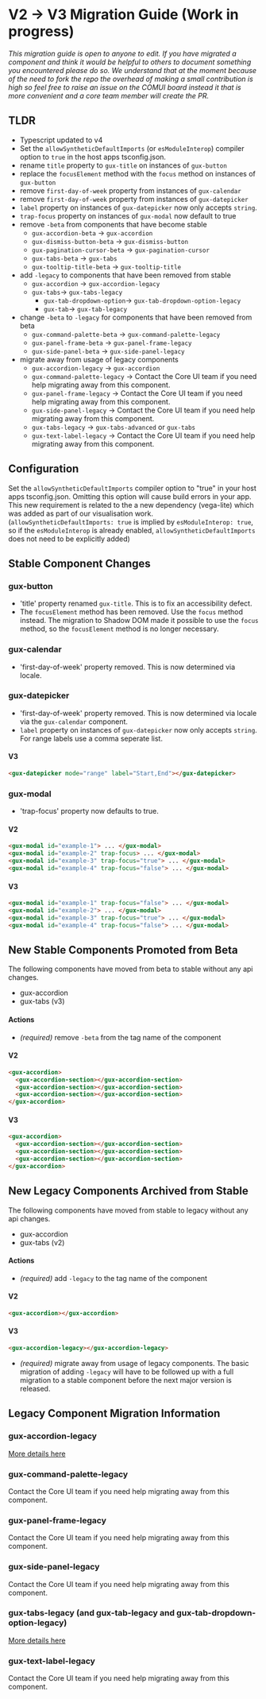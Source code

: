 # V2 -> V3 Migration Guide (Work in progress)

*This migration guide is open to anyone to edit. If you have migrated a component and think it would be helpful to others to document something you encountered please do so. We understand that at the moment because of the need to fork the repo the overhead of making a small contribution is high so feel free to raise an issue on the COMUI board instead it that is more convenient and a core team member will create the PR.*

## TLDR
* Typescript updated to v4
* Set the `allowSyntheticDefaultImports` (or `esModuleInterop`) compiler option  to `true` in the host apps tsconfig.json.
* rename `title` property to `gux-title` on instances of `gux-button`
* replace the `focusElement` method with the `focus` method on instances of `gux-button`
* remove `first-day-of-week` property from instances of `gux-calendar`
* remove `first-day-of-week` property from instances of `gux-datepicker`
* `label` property on instances of `gux-datepicker` now only accepts `string`.
* `trap-focus` property on instances of `gux-modal` now default to true
* remove `-beta` from components that have become stable
  * `gux-accordion-beta` ->  `gux-accordion`
  * `gux-dismiss-button-beta` ->  `gux-dismiss-button`
  * `gux-pagination-cursor-beta` ->  `gux-pagination-cursor`
  * `gux-tabs-beta` -> `gux-tabs`
  * `gux-tooltip-title-beta` ->  `gux-tooltip-title`
* add `-legacy` to components that have been removed from stable
  * `gux-accordion` -> `gux-accordion-legacy`
  * `gux-tabs`-> `gux-tabs-legacy`
    * `gux-tab-dropdown-option`-> `gux-tab-dropdown-option-legacy`
    * `gux-tab`-> `gux-tab-legacy`
* change `-beta` to `-legacy` for components that have been removed from beta
  * `gux-command-palette-beta` -> `gux-command-palette-legacy`
  * `gux-panel-frame-beta` -> `gux-panel-frame-legacy`
  * `gux-side-panel-beta` -> `gux-side-panel-legacy`
* migrate away from usage of legacy components
  * `gux-accordion-legacy` -> `gux-accordion`
  * `gux-command-palette-legacy` -> Contact the Core UI team if you need help migrating away from this component.
  * `gux-panel-frame-legacy` -> Contact the Core UI team if you need help migrating away from this component.
  * `gux-side-panel-legacy` -> Contact the Core UI team if you need help migrating away from this component.
  * `gux-tabs-legacy` -> `gux-tabs-advanced` or `gux-tabs`
  * `gux-text-label-legacy` -> Contact the Core UI team if you need help migrating away from this component.

## Configuration
Set the `allowSyntheticDefaultImports` compiler option  to "true" in your host apps tsconfig.json. Omitting this option will cause build errors in your app.
This new requirement is related to the a new dependency (vega-lite) which was added as part of our visualisation work.
(`allowSyntheticDefaultImports: true` is implied by `esModuleInterop: true`, so if the `esModuleInterop` is already enabled, `allowSyntheticDefaultImports` does not need to be explicitly added)

## Stable Component Changes

### gux-button

  * 'title' property renamed `gux-title`. This is to fix an accessibility defect.
  * The `focusElement` method has been removed. Use the `focus` method instead. The migration to Shadow DOM made it possible to use the `focus` method, so the `focusElement` method is no longer necessary.

### gux-calendar

  * 'first-day-of-week' property removed. This is now determined via locale.

### gux-datepicker

  * 'first-day-of-week' property removed. This is now determined via locale via the `gux-calendar` component.
  * `label` property on instances of `gux-datepicker` now only accepts `string`. For range labels use a comma seperate list.

#### V3

```html
<gux-datepicker mode="range" label="Start,End"></gux-datepicker>
```

### gux-modal

  * 'trap-focus' property now defaults to true.

#### V2

```html
<gux-modal id="example-1"> ... </gux-modal>
<gux-modal id="example-2" trap-focus> ... </gux-modal>
<gux-modal id="example-3" trap-focus="true"> ... </gux-modal>
<gux-modal id="example-4" trap-focus="false"> ... </gux-modal>
```

#### V3

```html
<gux-modal id="example-1" trap-focus="false"> ... </gux-modal>
<gux-modal id="example-2"> ... </gux-modal>
<gux-modal id="example-3" trap-focus="true"> ... </gux-modal>
<gux-modal id="example-4" trap-focus="false"> ... </gux-modal>
```

## New Stable Components Promoted from Beta

The following components have moved from beta to stable without any api changes.

* gux-accordion
* gux-tabs (v3)

#### Actions

* *(required)* remove `-beta` from the tag name of the component

#### V2

```html
<gux-accordion>
  <gux-accordion-section></gux-accordion-section>
  <gux-accordion-section></gux-accordion-section>
  <gux-accordion-section></gux-accordion-section>
</gux-accordion>
```

#### V3

```html
<gux-accordion>
  <gux-accordion-section></gux-accordion-section>
  <gux-accordion-section></gux-accordion-section>
  <gux-accordion-section></gux-accordion-section>
</gux-accordion>
```

## New Legacy Components Archived from Stable

The following components have moved from stable to legacy without any api changes.

* gux-accordion
* gux-tabs (v2)

#### Actions

* *(required)* add `-legacy` to the tag name of the component

#### V2

```html
<gux-accordion></gux-accordion>
```

#### V3

```html
<gux-accordion-legacy></gux-accordion-legacy>
```

* *(required)* migrate away from usage of legacy components. The basic migration of adding `-legacy` will have to be followed up with a full migration to a stable component before the next major version is released.

## Legacy Component Migration Information

### gux-accordion-legacy

[More details here](./gux-accordion-legacy)

### gux-command-palette-legacy

Contact the Core UI team if you need help migrating away from this component.

### gux-panel-frame-legacy

Contact the Core UI team if you need help migrating away from this component.

### gux-side-panel-legacy

Contact the Core UI team if you need help migrating away from this component.

### gux-tabs-legacy (and gux-tab-legacy and gux-tab-dropdown-option-legacy)

[More details here](./gux-tabs-legacy)

### gux-text-label-legacy

Contact the Core UI team if you need help migrating away from this component.
